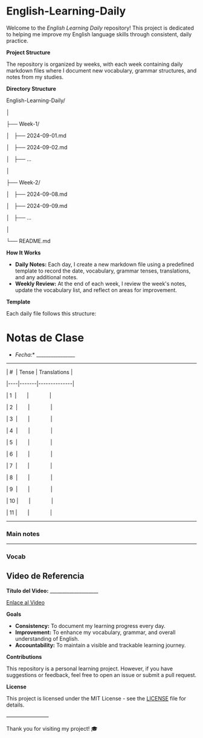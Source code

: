 # English-Learning-Daily
Welcome to the *English Learning Daily* repository! This project is dedicated to helping me improve my English language skills through consistent, daily practice.

**Project Structure**

The repository is organized by weeks, with each week containing daily markdown files where I document new vocabulary, grammar structures, and notes from my studies.

**Directory Structure**

English-Learning-Daily/

│

├── Week-1/

│   ├── 2024-09-01.md

│   ├── 2024-09-02.md

│   ├── ...

│

├── Week-2/

│   ├── 2024-09-08.md

│   ├── 2024-09-09.md

│   ├── ...

│

└── README.md

**How It Works**

- **Daily Notes:** Each day, I create a new markdown file using a predefined template to record the date, vocabulary, grammar tenses, translations, and any additional notes.
- **Weekly Review:** At the end of each week, I review the week's notes, update the vocabulary list, and reflect on areas for improvement.

**Template**

Each daily file follows this structure:

# Notas de Clase

- *Fecha:** ________________
- --

| #  | Tense | Translations |

|----|-------|--------------|

| 1  |       |              |

| 2  |       |              |

| 3  |       |              |

| 4  |       |              |

| 5  |       |              |

| 6  |       |              |

| 7  |       |              |

| 8  |       |              |

| 9  |       |              |

| 10 |       |              |

| 11 |       |              |

- --

### Main notes

- --

### Vocab

## Video de Referencia

**Título del Video:** ____________________

[Enlace al Video](URL_DEL_VIDEO)

**Goals**

- **Consistency:** To document my learning progress every day.
- **Improvement:** To enhance my vocabulary, grammar, and overall understanding of English.
- **Accountability:** To maintain a visible and trackable learning journey.

**Contributions**

This repository is a personal learning project. However, if you have suggestions or feedback, feel free to open an issue or submit a pull request.

**License**

This project is licensed under the MIT License - see the [LICENSE](notion://www.notion.so/LICENSE) file for details.

————————

Thank you for visiting my project! 🎓